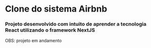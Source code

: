# Clone do sistema Airbnb

### Projeto desenvolvido com intuito de aprender a tecnologia React utilizando o framework NextJS

OBS: projeto em andamento